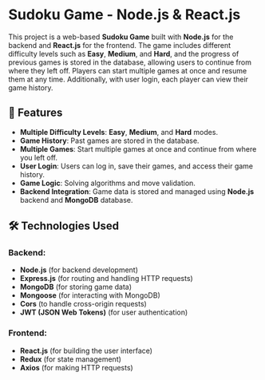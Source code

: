 # Sudoku Game - Node.js & React.js

This project is a web-based **Sudoku Game** built with **Node.js** for the backend and **React.js** for the frontend. The game includes different difficulty levels such as **Easy**, **Medium**, and **Hard**, and the progress of previous games is stored in the database, allowing users to continue from where they left off. Players can start multiple games at once and resume them at any time. Additionally, with user login, each player can view their game history.

## 🚀 Features

- **Multiple Difficulty Levels**: **Easy**, **Medium**, and **Hard** modes.
- **Game History**: Past games are stored in the database.
- **Multiple Games**: Start multiple games at once and continue from where you left off.
- **User Login**: Users can log in, save their games, and access their game history.
- **Game Logic**: Solving algorithms and move validation.
- **Backend Integration**: Game data is stored and managed using **Node.js** backend and **MongoDB** database.

## 🛠️ Technologies Used

### Backend:
- **Node.js** (for backend development)
- **Express.js** (for routing and handling HTTP requests)
- **MongoDB** (for storing game data)
- **Mongoose** (for interacting with MongoDB)
- **Cors** (to handle cross-origin requests)
- **JWT (JSON Web Tokens)** (for user authentication)

### Frontend:
- **React.js** (for building the user interface)
- **Redux** (for state management)
- **Axios** (for making HTTP requests)
